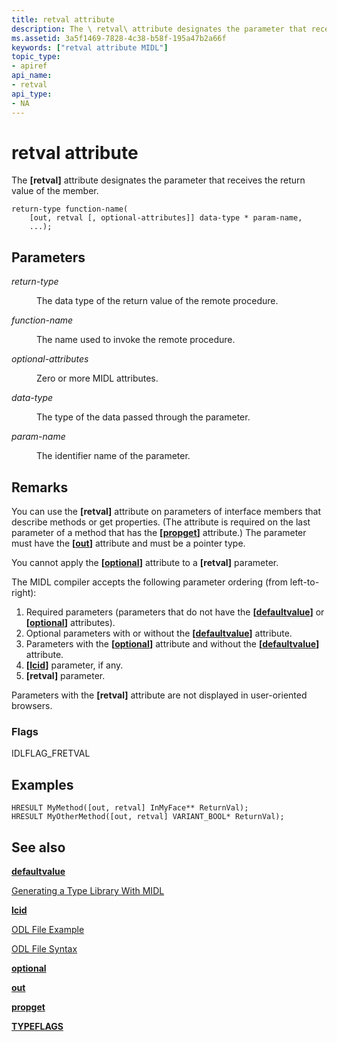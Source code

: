 ```yaml
---
title: retval attribute
description: The \ retval\ attribute designates the parameter that receives the return value of the member.
ms.assetid: 3a5f1469-7828-4c38-b58f-195a47b2a66f
keywords: ["retval attribute MIDL"]
topic_type:
- apiref
api_name:
- retval
api_type:
- NA
---
```


# retval attribute

The **\[retval\]** attribute designates the parameter that receives the return value of the member.

``` syntax
return-type function-name(
    [out, retval [, optional-attributes]] data-type * param-name,
    ...);
```

## Parameters

<dl> <dt>

*return-type* 
</dt> <dd>

The data type of the return value of the remote procedure.

</dd> <dt>

*function-name* 
</dt> <dd>

The name used to invoke the remote procedure.

</dd> <dt>

*optional-attributes* 
</dt> <dd>

Zero or more MIDL attributes.

</dd> <dt>

*data-type* 
</dt> <dd>

The type of the data passed through the parameter.

</dd> <dt>

*param-name* 
</dt> <dd>

The identifier name of the parameter.

</dd> </dl>

## Remarks

You can use the **\[retval\]** attribute on parameters of interface members that describe methods or get properties. (The attribute is required on the last parameter of a method that has the **\[**[**propget**](propget.md)**\]** attribute.) The parameter must have the **\[**[**out**](out-idl.md)**\]** attribute and must be a pointer type.

You cannot apply the **\[**[**optional**](optional.md)**\]** attribute to a **\[retval\]** parameter.

The MIDL compiler accepts the following parameter ordering (from left-to-right):

1.  Required parameters (parameters that do not have the **\[**[**defaultvalue**](defaultvalue.md)**\]** or **\[**[**optional**](optional.md)**\]** attributes).
2.  Optional parameters with or without the **\[**[**defaultvalue**](defaultvalue.md)**\]** attribute.
3.  Parameters with the **\[**[**optional**](optional.md)**\]** attribute and without the **\[**[**defaultvalue**](defaultvalue.md)**\]** attribute.
4.  **\[**[**lcid**](lcid.md)**\]** parameter, if any.
5.  **\[retval\]** parameter.

Parameters with the **\[retval\]** attribute are not displayed in user-oriented browsers.

### Flags

IDLFLAG\_FRETVAL

## Examples

``` syntax
HRESULT MyMethod([out, retval] InMyFace** ReturnVal);
HRESULT MyOtherMethod([out, retval] VARIANT_BOOL* ReturnVal);
```

## See also

<dl> <dt>

[**defaultvalue**](defaultvalue.md)
</dt> <dt>

[Generating a Type Library With MIDL](generating-a-type-library-with-midl-2.md)
</dt> <dt>

[**lcid**](lcid.md)
</dt> <dt>

[ODL File Example](86d64a4f-08eb-422a-bb1d-dfa868094645)
</dt> <dt>

[ODL File Syntax](df7aa86f-1453-4409-939e-788d469d611e)
</dt> <dt>

[**optional**](optional.md)
</dt> <dt>

[**out**](out-idl.md)
</dt> <dt>

[**propget**](propget.md)
</dt> <dt>

[**TYPEFLAGS**](bf34cc90-f772-4562-9d18-7cf35aeed41e)
</dt> </dl>

 

 




